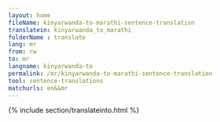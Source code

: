 ```yaml
---
layout: home
fileName: kinyarwanda-to-marathi-sentence-translation
translatein: kinyarwanda_to_marathi
folderName : translate
lang: mr
from: rw
to: mr
langname: kinyarwanda-to
permalink: /mr/kinyarwanda-to-marathi-sentence-translation
tool: sentence-translations
matchurls: en&&mr
---
```

{% include section/translateinto.html %}
